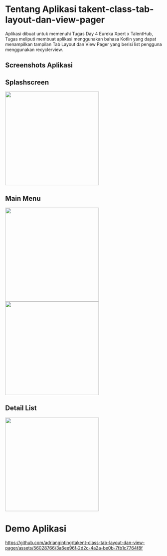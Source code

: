 # Tentang Aplikasi takent-class-tab-layout-dan-view-pager
Aplikasi dibuat untuk memenuhi Tugas Day 4 Eureka Xpert x TalentHub, Tugas meliputi membuat aplikasi menggunakan bahasa Kotlin yang dapat menampilkan tampilan Tab Layout dan View Pager yang berisi list pengguna menggunakan recyclerview.

## Screenshots Aplikasi
## Splashscreen
<img src="https://github.com/adrianginting/takent-class-tab-layout-dan-view-pager/assets/56028766/442dd4d0-40b5-4dd3-aa11-bd18882d7936" width="300"><br>
## Main Menu
<img src="https://github.com/adrianginting/takent-class-tab-layout-dan-view-pager/assets/56028766/95fb2b87-2d4b-4e6e-a502-4c358f067622" width="300"><br>
<img src="https://github.com/adrianginting/takent-class-tab-layout-dan-view-pager/assets/56028766/d7680650-781e-4821-8c9e-3f158d348d23" width="300"><br>
## Detail List
<img src="https://github.com/adrianginting/takent-class-tab-layout-dan-view-pager/assets/56028766/af20edae-fd61-4267-a88e-45b82775ddf7" width="300">

# Demo Aplikasi

https://github.com/adrianginting/takent-class-tab-layout-dan-view-pager/assets/56028766/3a6ee96f-2d2c-4a2a-be0b-7fb1c7764f8f


